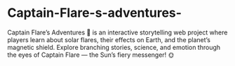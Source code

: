 # Captain-Flare-s-adventures-
Captain Flare’s Adventures 🚀 is an interactive storytelling web project where players learn about solar flares, their effects on Earth, and the planet’s magnetic shield. Explore branching stories, science, and emotion through the eyes of Captain Flare — the Sun’s fiery messenger! 🌞

